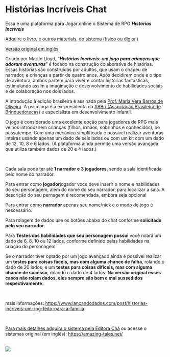 # Histórias Incríveis Chat

  <p>Essa é uma plataforma para Jogar online o Sistema de RPG <i><b>Histórias Incríveis</b></i></p>
  <p><a href="https://editoracha.com.br/produto/historias-incriveis/">Adquire o livro, e outros materiais, do sistema (físico ou digital)</a></p>
  <p><a href="https://amazing-tales.net/">Versão original em inglês</a></p>
  <p>Criado por Martin Lloyd, “<i><b>Histórias Incríveis: um jogo para crianças que adoram aventuras</b></i>” é focado na construção colaborativa de histórias. Essas histórias são construídas por adultos, que usam o chapéu de narrador, e crianças a partir de quatro anos. Após decidirem onde e o tipo de aventura, ambos partem para viver e contar histórias fantásticas, estimulando assim a imaginação e desenvolvimento de habilidades sociais e de colaboração nos dois lados.</p>
  <p>A introdução à edição brasileira é assinada pela <a href="https://www.linkedin.com/in/vera-barros-de-oliveira-8017a324">Prof. Maria Vera Barros de Oliveira</a>. A psicóloga é a ex-presidenta da <a href="https://www.brinquedoteca.org.br/">ABBri (Associação Brasileira de Brinquedotecas)</a> e especialista em desenvolvimento infantil.</p>
  <p>O jogo é considerado uma excelente opção para jogadores de RPG mais velhos introduzirem crianças (filhos, irmãos, sobrinhos e conhecidos), no passatempo. Com uma mecânica simplificada é possível realizar aventuras inteiras usando apenas um dado de seis lados ou com um kit com um dado de 12, 10, 8 e 6 lados. (A plataforma ainda permite uma versão avançada que utiliza também dados de 20 e 4 lados.)</p>
  <br />
  <p>Cada sala pode ter até <strong>1 narrador e 3 jogadores</strong>, sendo a sala identificada pelo nome do narrador.
  </p>
  <p>Para entrar como <b>jogador</b>jogador voce deve inserir o nome e habilidades do seu personagem, além do nome do seu narrador, para localizar a sala. A descrição do seu pernagem é recomendada, embora seja opcional</p>
  <p>Para entrar como <b>narrador</b> apenas seu nome/nick e o modo de jogo é nescessário.</p>
  <p>Para rolagem de dados use os botões abaixo do chat conforme <b>solicitado pelo seu narrador</b>.</p>
  <p>Para <b>Testes das habilidades que seu personagem possui</b> você rolará um dado de 6, 8, 10 ou 12 lados, conforme definido pelas habilidades na criação do personagem.</p>
  <p>Se o narrador tiver optado por um jogo avançado ainda é possivel realizar um <b>testes para coisas fáceis, mas com alguma chance de falha</b>, rolando o dado de 20 lados, e um <b>testes para coisas difíceis, mas com alguma chance de sucesso</b>, rolando o dado de 4 lados. <b>Na versão original esses casos não rolam dados, eles sempre são bem e mal sussedidos respectivamente.</b></p>
  <br />
  <p>mais informações: <a href="https://www.lancandodados.com/post/historias-incriveis-um-rpg-feito-para-a-familia">https://www.lancandodados.com/post/historias-incriveis-um-rpg-feito-para-a-familia</a></p>
  <br />
  <p><a href="https://editoracha.com.br/produto/historias-incriveis/">Para mais detalhes adquira o sistema pela Editora Chá</a> ou <a>acesse o sistemas original (em inglês): <a href="https://amazing-tales.net/">https://amazing-tales.net/</a></p>
  <br />
  <a href="https://editoracha.com.br/produto/historias-incriveis/">
    <img src="https://editoracha.com.br/wp-content/uploads/2022/09/HIcombocompleto.jpg" />
  </a>
